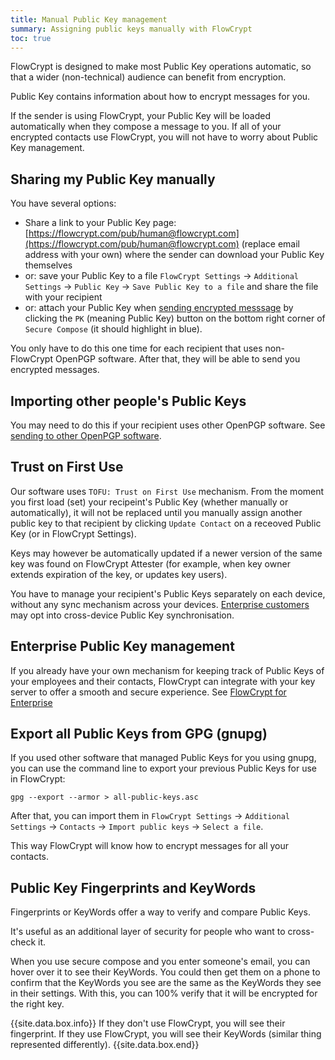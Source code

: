 ```yaml
---
title: Manual Public Key management
summary: Assigning public keys manually with FlowCrypt
toc: true
---
```


FlowCrypt is designed to make most Public Key operations automatic, so that a wider (non-technical) audience can benefit from encryption.

Public Key contains information about how to encrypt messages for you.

If the sender is using FlowCrypt, your Public Key will be loaded automatically when they compose a message to you. If all of your encrypted contacts use FlowCrypt, you will not have to worry about Public Key management.

## Sharing my Public Key manually

You have several options:
 - Share a link to your Public Key page: [https://flowcrypt.com/pub/human@flowcrypt.com](https://flowcrypt.com/pub/human@flowcrypt.com) (replace email address with your own) where the sender can download your Public Key themselves
 - or: save your Public Key to a file `FlowCrypt Settings` -> `Additional Settings` -> `Public Key` -> `Save Public Key to a file` and share the file with your recipient
 - or: attach your Public Key when [sending encrypted messsage](../guide/send-and-receive/send-to-other-pgp-software.html) by clicking the `PK` (meaning Public Key) button on the bottom right corner of `Secure Compose` (it should highlight in blue).

You only have to do this one time for each recipient that uses non-FlowCrypt OpenPGP software. After that, they will be able to send you encrypted messages.

## Importing other people's Public Keys

You may need to do this if your recipient uses other OpenPGP software. See [sending to other OpenPGP software](../guide/send-and-receive/send-to-other-pgp-software.html).

## Trust on First Use

Our software uses `TOFU: Trust on First Use` mechanism. From the moment you first load (set) your recipeint's Public Key (whether manually or automatically), it will not be replaced until you manually assign another public key to that recipient by clicking `Update Contact` on a receoved Public Key (or in FlowCrypt Settings).

Keys may however be automatically updated if a newer version of the same key was found on FlowCrypt Attester (for example, when key owner extends expiration of the key, or updates key users).

You have to manage your recipient's Public Keys separately on each device, without any sync mechanism across your devices. [Enterprise customers](../business/enterprise.html) may opt into cross-device Public Key synchronisation.

## Enterprise Public Key management

If you already have your own mechanism for keeping track of Public Keys of your employees and their contacts, FlowCrypt can integrate with your key server to offer a smooth and secure experience. See [FlowCrypt for Enterprise](../business/enterprise.html)

## Export all Public Keys from GPG (gnupg)

If you used other software that managed Public Keys for you using gnupg, you can use the command line to export your previous Public Keys for use in FlowCrypt:

```
gpg --export --armor > all-public-keys.asc
```

After that, you can import them in `FlowCrypt Settings` -> `Additional Settings` -> `Contacts` -> `Import public keys` -> `Select a file`.

This way FlowCrypt will know how to encrypt messages for all your contacts.

## Public Key Fingerprints and KeyWords

Fingerprints or KeyWords offer a way to verify and compare Public Keys.

It's useful as an additional layer of security for people who want to cross-check it.

When you use secure compose and you enter someone's email, you can hover over it to see their KeyWords. You could then get them on a phone to confirm that the KeyWords you see are the same as the KeyWords they see in their settings. With this, you can 100% verify that it will be encrypted for the right key.

{{site.data.box.info}}
If they don't use FlowCrypt, you will see their fingerprint. If they use FlowCrypt, you will see their KeyWords (similar thing represented differently).
{{site.data.box.end}}
